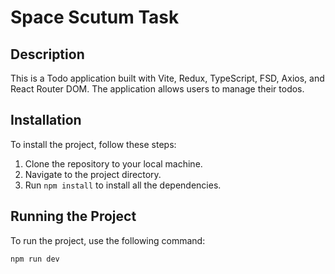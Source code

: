 # Space Scutum Task

## Description

This is a Todo application built with Vite, Redux, TypeScript, FSD, Axios, and React Router DOM. The application allows users to manage their todos.

## Installation

To install the project, follow these steps:

1. Clone the repository to your local machine.
2. Navigate to the project directory.
3. Run `npm install` to install all the dependencies.

## Running the Project

To run the project, use the following command:

```bash
npm run dev
```
